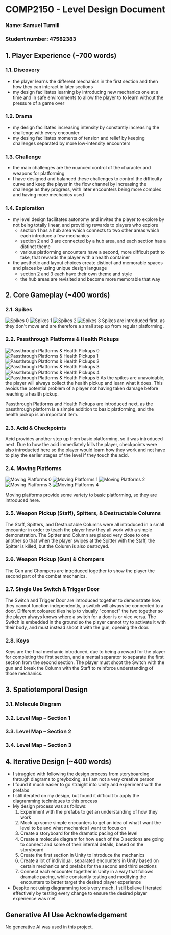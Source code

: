 # COMP2150  - Level Design Document
### Name: Samuel Turnill
### Student number: 47582383

<!--![This is the alt text for an image!](DocImages/exampleimage.png)-->
<!-- word count before my writing: ~600, therefore the word count at the end should be ~2100-->

## 1. Player Experience (~700 words)
<!-- Outline and justify how your level design facilitates the core player experience goals outlined in the assignment spec. Each section should be supported by specific examples and screenshots of your game encounters that highlight design choices made to facilitate that particular experience. -->

### 1.1. Discovery
<!-- What does the player learn? How does your encounter and broader level design facilitate learning in a way that follows good design practice? -->
- the player learns the different mechanics in the first section and then how they can interact in later sections
- my design facilitates learning by introducing new mechanics one at a time and in safe environments to allow the player to to learn without the pressure of a game over

### 1.2. Drama
<!-- What is the intensity curve? How does your design facilitate increasing yet modulating intensity, with moments of tension and relief?  -->
- my design facilitates increasing intensity by constantly increasing the challenge with every encounter
- my desing facilitates moments of tension and relief by keeping challenges separated by more low-intensity encounters

### 1.3. Challenge
<!-- What are the main challenges? How have you designed and balanced these challenges to control the difficulty curve and keep the player in the flow channel? -->
- the main challenges are the nuanced control of the character and weapons for platforming
- I have designed and balanced these challenges to control the difficulty curve and keep the player in the flow channel by increasing the challenge as they progress, with later encounters being more complex and having more mechanics used

### 1.4. Exploration
<!-- How does your level design facilitate autonomy and invite the player to explore? How do your aesthetic and layout choices create distinct and memorable spaces and/or places? -->
- my level design facilitates autonomy and invites the player to explore by not being totally linear, and providing rewards to players who explore 
    - section 1 has a hub area which connects to two other areas which each introduce a few mechanics
    - section 2 and 3 are connected by a hub area, and each section has a distinct theme
    - various platforming encounters have a second, more difficult path to take, that rewards the player with a health container
- the aesthetic and layout choices create distinct and memorable spaces and places by using unique design language
    - section 2 and 3 each have their own theme and style
    - the hub areas are revisited and become more memorable that way

## 2. Core Gameplay (~400 words)
<!-- A section on Core Gameplay, where storyboards are used to outline how you introduce the player to each of the required gameplay elements in the first section of the game. Storyboards should follow the format provided in lectures. -->

<!-- Storyboards can be combined when multiple mechanics are introduced within a single encounter. Each section should include a sentence or two to briefly justify why you chose to introduce the mechanic/s to the player in that sequence.

You should restructure the headings below to match the order they appear in your level. -->

### 2.1. Spikes
![Spikes 0](DocImages/Intros/Spikes/0.png)
![Spikes 1](DocImages/Intros/Spikes/1.png)
![Spikes 2](DocImages/Intros/Spikes/2.png)
![Spikes 3](DocImages/Intros/Spikes/3.png)
Spikes are introduced first, as they don't move and are therefore a small step up from regular platforming.

### 2.2. Passthrough Platforms & Health Pickups
![Passthrough Platforms & Health Pickups 0](DocImages/Intros/Passthrough/0.png)
![Passthrough Platforms & Health Pickups 1](DocImages/Intros/Passthrough/1.png)
![Passthrough Platforms & Health Pickups 2](DocImages/Intros/Passthrough/2.png)
![Passthrough Platforms & Health Pickups 3](DocImages/Intros/Passthrough/3.png)
![Passthrough Platforms & Health Pickups 4](DocImages/Intros/Passthrough/4.png)
![Passthrough Platforms & Health Pickups 5](DocImages/Intros/Passthrough/5.png)
As the spikes are unavoidable, the player will always collect the health pickup and learn what it does. This avoids the potential problem of a player not having taken damage before reaching a health pickup.

Passthrough Platforms and Health Pickups are introduced next, as the passthrough platform is a simple addition to basic platforming, and the health pickup is an important item.


### 2.3. Acid & Checkpoints
Acid provides another step up from basic platforming, so it was introduced next. Due to how the acid immediately kills the player, checkpoints were also introducted here so the player would learn how they work and not have to play the earlier stages of the level if they touch the acid.

### 2.4. Moving Platforms
![Moving Platforms 0](DocImages/Intros/MovingPlatform/0.png)
![Moving Platforms 1](DocImages/Intros/MovingPlatform/1.png)
![Moving Platforms 2](DocImages/Intros/MovingPlatform/2.png)
![Moving Platforms 3](DocImages/Intros/MovingPlatform/3.png)
![Moving Platforms 4](DocImages/Intros/MovingPlatform/4.png)

Moving platforms provide some variety to basic platforming, so they are introduced here.

### 2.5. Weapon Pickup (Staff), Spitters, & Destructable Columns
The Staff, Spitters, and Destructable Columns were all introduced in a small encounter in order to teach the player how they all work with a simple demonstration. The Spitter and Column are placed very close to one another so that when the player swipes at the Spitter with the Staff, the Spitter is killed, but the Column is also destroyed.

### 2.6. Weapon Pickup (Gun) & Chompers
The Gun and Chompers are introduced together to show the player the second part of the combat mechanics.

### 2.7. Single Use Switch & Trigger Door
The Switch and Trigger Door are introduced together to demonstrate how they cannot function independently, a switch will always be connected to a door. Different coloured tiles help to visually "connect" the two together so the player always knows where a switch for a door is or vice versa. The Switch is embedded in the ground so the player cannot try to activate it with their body, and must instead shoot it with the gun, opening the door.

### 2.8. Keys
Keys are the final mechanic introduced, due to being a reward for the player for completing the first section, and a mental separator to separate the first section from the second section. The player must shoot the Switch with the gun and break the Column with the Staff to reinforce understanding of those mechanics.






## 3. Spatiotemporal Design
<!-- A section on Spatiotemporal Design, which includes your molecule diagram and annotated level maps (one for each main section of your level). These diagrams may be made digitally or by hand, but must not be created from screenshots of your game. The annotated level maps should show the structure you intend to build, included game elements, and the path the player is expected to take through the level. Examples of these diagrams are included in the level design lectures.

No additional words are necessary for this section (any words should only be within your images/diagrams). -->
 
### 3.1. Molecule Diagram

### 3.2. Level Map – Section 1

### 3.3. Level Map – Section 2

### 3.4. Level Map – Section 3

## 4. Iterative Design (~400 words)
<!-- Reflect on how iterative design helped to improve your level. Additional prototypes and design artefacts should be included to demonstrate that you followed an iterative design process (e.g. pictures of paper prototypes, early grey-boxed maps, additional storyboards of later gameplay sequences, etc.). You can also use this section to justify design changes made in Unity after you drew your level design maps shown in section 3. 

You should conclude by highlighting a specific example of an encounter, or another aspect of your level design, that could be improved through further iterative design. -->
- I struggled with following the design process from storyboarding through diagrams to greyboxing, as I am not a very creative person
- I found it much easier to go straight into Unity and experiment with the prefabs 
- I still iterated on my design, but found it difficult to apply the diagramming techniques to this process
- My design process was as follows:
    1. Experiment with the prefabs to get an understanding of how they work
    2. Mock up some simple encounters to get an idea of what I want the level to be and what mechanics I want to focus on
    3. Create a storyboard for the dramatic pacing of the level
    4. Create a molecule diagram for how each of the 3 sections are going to connect and some of their internal details, based on the storyboard
    5. Create the first section in Unity to introduce the mechanics
    6. Create a lot of individual, separated encounters in Unity based on certain mechanics and prefabs for the second and third sections
    7. Connect each encounter together in Unity in a way that follows dramatic pacing, while constantly testing and modifying the encounters to better target the desired player experience
- Despite not using diagramming tools very much, I still believe I iterated effectively by testing every change to ensure the desired player experience was met


## Generative AI Use Acknowledgement

No generative AI was used in this project.
<!-- 
Use the below table to indicate any Generative AI or writing assistance tools used in creating your document. Please be honest and thorough in your reporting, as this will allow us to give you the marks you have earnt. Place any drafts or other evidence inside this repository. This form and related evidence do not count to your word count.
An example has been included. Please replace this with any actual tools, and add more as necessary. -->

